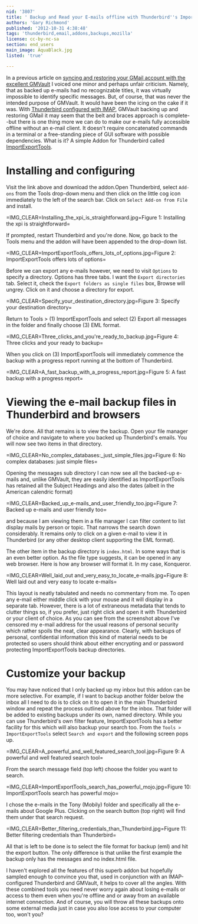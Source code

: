 ```yaml
---
nid: '3807'
title: ' Backup and Read your E-mails offline with Thunderbird''s ImportExportTools'
authors: 'Gary Richmond'
published: '2012-10-31 4:38:48'
tags: 'thunderbird,email,addons,backups,mozilla'
license: cc-by-nc-sa
section: end_users
main_image: AquaBlack.jpg
listed: 'true'

---
```

In a previous article on [syncing and restoring your GMail account with the excellent GMVault](http://www.freesoftwaremagazine.com/articles/backing_and_restoring_your_gmail_accounts_gmvault) I voiced one minor and perhaps unfair criticism. Namely, that as backed up e-mails had no recognizable titles, it was virtually impossible to identify specific messages. But, of course, that was never the intended purpose of GMVault. It would have been the icing on the cake if it was. With [Thunderbird configured with IMAP](http://www.freesoftwaremagazine.com/articles/mozilla_thunderbird_imap_and_gmail_backup_embrace_and_extend), GMVault backing up and restoring GMail it may seem that the belt and braces approach is complete--but there is one thing more we can do to make our e-mails fully accessible offline without an e-mail client. It doesn't require  concatenated commands in a terminal or a free-standing piece of GUI software with possible dependencies. What is it? A simple Addon for Thunderbird called [ImportExportTools](https://addons.mozilla.org/en-US/thunderbird/addon/importexporttools/).

# Installing and configuring

Visit the link above and download the addon.Open Thunderbird, select `Add-ons` from the Tools drop-down menu and then click on the little cog icon immediately to the left of the search bar. Click on `Select Add-on from File` and install.

=IMG_CLEAR=Installing_the_xpi_is_straightforward.jpg=Figure 1: Installing the xpi is straightforward=

If prompted, restart Thunderbird and you're done. Now, go back to the Tools menu and the addon will have been appended to the drop-down list.

=IMG_CLEAR=ImportExportTools_offers_lots_of_options.jpg=Figure 2: ImportExportTools offers lots of options=

Before we can export any e-mails however, we need to visit `Options` to specify a directory. Options has three tabs. I want the `Export directories` tab. Select it, check the `Export folders as single files` box, Browse will ungrey. Click on it and choose a directory for export.

=IMG_CLEAR=Specify_your_destination_directory.jpg=Figure 3: Specify your destination directory=

Return to Tools > (1) ImportExportTools and select (2) Export all messages in the folder and finally choose (3) EML format.

=IMG_CLEAR=Three_clicks_and_you're_ready_to_backup.jpg=Figure 4: Three clicks and your ready to backup=
  
When you click on (3) ImportExportTools will immediately commence the backup with a progress report running at the bottom of Thunderbird.

=IMG_CLEAR=A_fast_backup_with_a_progress_report.jpg=Figure 5: A fast backup with a progress report=

# Viewing the e-mail backup files in Thunderbird and browsers

We're done. All that remains is to view the backup. Open your file manager of choice and navigate to where you backed up Thunderbird's emails. You will now see two items in that directory.

=IMG_CLEAR=No_complex_databases:_just_simple_files.jpg=Figure 6: No complex databases: just simple files=

Opening the messages sub directory I can now see all the backed-up e-mails and, unlike GMVault, they are easily identified as ImportExportTools has retained all the Subject Headings and also the dates (albeit in the American calendric format)

=IMG_CLEAR=Backed_up_e-mails_and_user_friendly_too.jpg=Figure 7: Backed up e-mails and user friendly too=

and because I am viewing them in a file manager I can filter content to list display mails by person or topic. That narrows the search down considerably. It remains only to click on a given e-mail to view it in Thunderbird (or any other desktop client supporting the EML format). 

The other item in the backup directory is `index.html`. In some ways that is an even better option. As the file type suggests, it can be opened in any web browser. Here is how any browser will format it. In my case, Konqueror.

=IMG_CLEAR=Well_laid_out and_very_easy_to_locate_e-mails.jpg=Figure 8: Well laid out and very easy to locate e-mails=

This layout is neatly tabulated and needs no commentary from me. To open any e-mail either middle click with your mouse and it will display in a separate tab. However, there is a lot of extraneous metadata that tends to clutter things so, if you prefer, just right click and open it with Thunderbird or your client of choice. As you can see from the screenshot above I've censored my e-mail address for the usual reasons of personal security which rather spoils the neat, clear appearance. Clearly, with backups of personal, confidential information this kind of material needs to be protected so users should think about either encrypting and or password protecting ImportExportTools backup directories. 

# Customize your backup

You may have noticed that I only backed up my inbox but this addon can be more selective. For example, if I want to backup another folder below the inbox all I need to do is to click on it to open it in the main Thunderbird window and repeat the process outlined above for the inbox. That folder will be added to existing backups under its own, named directory. While you can use Thunderbird's own filter feature, ImportExportTools has a better facility for this which will also backup your search too. From the `Tools > ImportExportTools` select `Search and export` and the following screen pops up.

=IMG_CLEAR=A_powerful_and_well_featured_search_tool.jpg=Figure 9: A powerful and well featured search tool=

From the search message field (top left) choose the folder you want to search.

=IMG_CLEAR=ImportExportTools_search_has_powerful_mojo.jpg=Figure 10: ImportExportTools search has powerful mojo=

I chose the e-mails in the Tony (Mobily) folder and specifically all the e-mails about Google Plus. Clicking on the search button (top right) will find them under that search request.

=IMG_CLEAR=Better_filtering_credentials_than_Thunderbird.jpg=Figure 11: Better filtering credentials than Thunderbird=

All that is left to be done is to select the file format for backup (eml) and hit the export button. The only difference is that unlike the first example the backup only has the messages and no index.html file.

I haven't explored all the features of this superb addon but hopefully sampled enough to convince you that, used in conjunction with an IMAP-configured Thunderbird and GMVault, it helps to cover all the angles. With these combined tools you need never worry again about losing e-mails or access to them even when you're offline and or away from an available internet connection. And of course, you will throw all these backups onto some external media just in case you also lose access to your computer too, won't you?
